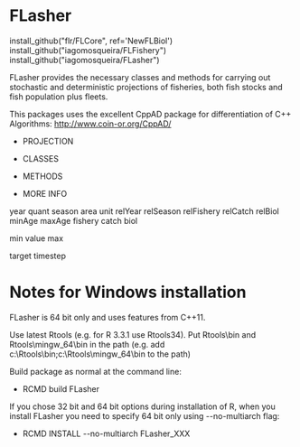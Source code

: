 # FLasher


install_github("flr/FLCore", ref='NewFLBiol')
install_github("iagomosqueira/FLFishery")
install_github("iagomosqueira/FLasher") 


FLasher provides the necessary classes and methods for carrying out
stochastic and deterministic projections of fisheries, both fish stocks
and fish population plus fleets.

This packages uses the excellent CppAD package for differentiation of C++ Algorithms: http://www.coin-or.org/CppAD/

- PROJECTION

- CLASSES

- METHODS

- MORE INFO

year quant season area unit relYear relSeason relFishery relCatch relBiol minAge maxAge fishery catch biol


min value max


target timestep

# Notes for Windows installation

FLasher is 64 bit only and uses features from C++11.

Use latest Rtools (e.g. for R 3.3.1 use Rtools34).
Put Rtools\bin and Rtools\mingw_64\bin in the path (e.g. add c:\Rtools\bin;c:\Rtools\mingw_64\bin to the path)

Build package as normal at the command line:

- RCMD build FLasher

If you chose 32 bit and 64 bit options during installation of R, when you install FLasher you need to specify 64 bit only using --no-multiarch flag:

- RCMD INSTALL --no-multiarch FLasher_XXX

